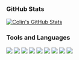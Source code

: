 ### GitHub Stats

[![Colin's GitHub Stats](https://github-readme-stats.vercel.app/api?username=ColinLefter&count_private=true&show_icons=true&theme=synthwave)](https://github.com/anuraghazra/github-readme-stats)

### Tools and Languages

![](https://img.shields.io/badge/-Python-yellow?logo=python)
![](https://img.shields.io/badge/-R-purple?logo=R)
![](https://img.shields.io/badge/-LaTeX-blue?logo=latex)
![](https://img.shields.io/badge/-Tableau-grey?logo=tableau)
![](https://img.shields.io/badge/-VisualStudioCode-blue?logo=visualstudiocode)
![](https://img.shields.io/badge/-Plotly-blueviolet?logo=plotly)
![](https://img.shields.io/badge/-IntelliJIDEA-black?logo=intellijidea)
![](https://img.shields.io/badge/-Pandas-black?logo=pandas)
![](https://img.shields.io/badge/-Scikitlearn-black?logo=scikitlearn)
